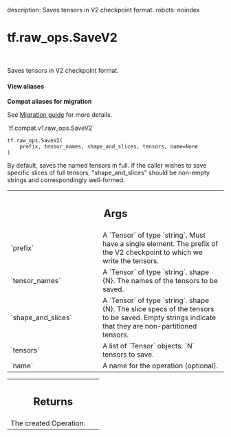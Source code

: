 description: Saves tensors in V2 checkpoint format.
robots: noindex

# tf.raw_ops.SaveV2

<!-- Insert buttons and diff -->

<table class="tfo-notebook-buttons tfo-api nocontent" align="left">

</table>



Saves tensors in V2 checkpoint format.

<section class="expandable">
  <h4 class="showalways">View aliases</h4>
  <p>
<b>Compat aliases for migration</b>
<p>See
<a href="https://www.tensorflow.org/guide/migrate">Migration guide</a> for
more details.</p>
<p>`tf.compat.v1.raw_ops.SaveV2`</p>
</p>
</section>

<pre class="devsite-click-to-copy prettyprint lang-py tfo-signature-link">
<code>tf.raw_ops.SaveV2(
    prefix, tensor_names, shape_and_slices, tensors, name=None
)
</code></pre>



<!-- Placeholder for "Used in" -->

By default, saves the named tensors in full.  If the caller wishes to save
specific slices of full tensors, "shape_and_slices" should be non-empty strings
and correspondingly well-formed.

<!-- Tabular view -->
 <table class="responsive fixed orange">
<colgroup><col width="214px"><col></colgroup>
<tr><th colspan="2"><h2 class="add-link">Args</h2></th></tr>

<tr>
<td>
`prefix`
</td>
<td>
A `Tensor` of type `string`.
Must have a single element. The prefix of the V2 checkpoint to which we
write the tensors.
</td>
</tr><tr>
<td>
`tensor_names`
</td>
<td>
A `Tensor` of type `string`.
shape {N}. The names of the tensors to be saved.
</td>
</tr><tr>
<td>
`shape_and_slices`
</td>
<td>
A `Tensor` of type `string`.
shape {N}.  The slice specs of the tensors to be saved.
Empty strings indicate that they are non-partitioned tensors.
</td>
</tr><tr>
<td>
`tensors`
</td>
<td>
A list of `Tensor` objects. `N` tensors to save.
</td>
</tr><tr>
<td>
`name`
</td>
<td>
A name for the operation (optional).
</td>
</tr>
</table>



<!-- Tabular view -->
 <table class="responsive fixed orange">
<colgroup><col width="214px"><col></colgroup>
<tr><th colspan="2"><h2 class="add-link">Returns</h2></th></tr>
<tr class="alt">
<td colspan="2">
The created Operation.
</td>
</tr>

</table>

